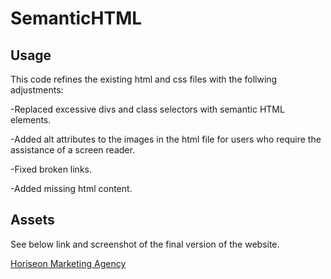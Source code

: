 # SemanticHTML

## Usage 

This code refines the existing html and css files with the follwing adjustments: 

-Replaced excessive divs and class selectors with semantic HTML elements. 

-Added alt attributes to the images in the html file for users who require the assistance of a screen reader. 

-Fixed broken links. 

-Added missing html content. 

## Assets

See below link and screenshot of the final version of the website.

[Horiseon Marketing Agency](https://pb1983.github.io/SemanticHTML/)
